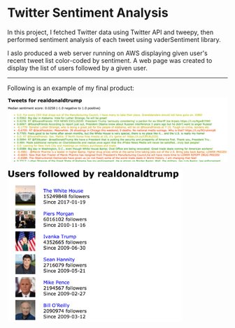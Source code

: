 # Twitter Sentiment Analysis

In this project, I fetched Twitter data using Twitter API and tweepy, then performed sentiment analysis of each tweet using vaderSentiment library.

I aslo produced a web server running on AWS displaying given user's recent tweet list color-coded by sentiment. A web page was created to display the list of users followed by a given user.


--------------------
Following is an example of my final product:
<p>
<img src="/trump-tweets.png">
</p>

<p>
<img src="/trump-follows.png" width="400">
</p>
